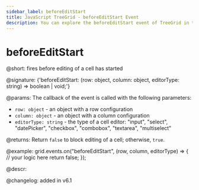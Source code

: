 ```yaml
---
sidebar_label: beforeEditStart
title: JavaScript TreeGrid - beforeEditStart Event 
description: You can explore the beforeEditStart event of TreeGrid in the documentation of the DHTMLX JavaScript UI library. Browse developer guides and API reference, try out code examples and live demos, and download a free 30-day evaluation version of DHTMLX Suite.
---
```


# beforeEditStart

@short: fires before editing of a cell has started

@signature: {'beforeEditStart: (row: object, column: object, editorType: string) => boolean | void;'}

@params:
The callback of the event is called with the following parameters:

- `row: object` - an object with a row configuration
- `column: object` - an object with a column configuration
- `editorType: string` - the type of a cell editor: "input", "select",  "datePicker", "checkbox", "combobox", "textarea", "multiselect"

@returns:
Return `false` to block editing of a cell; otherwise, `true`.

@example:
grid.events.on("beforeEditStart", (row, column, editorType) => {
    // your logic here
    return false;
});

@descr:

@changelog: added in v6.1